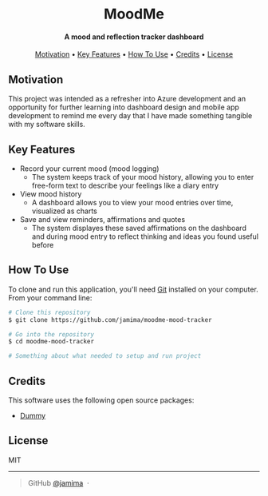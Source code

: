 
<h1 align="center">
  <br>
  MoodMe
  <br>
</h1>

<h4 align="center">A mood and reflection tracker dashboard</h4>

<p align="center">
  <a href="#motivation">Motivation</a> •
  <a href="#key-features">Key Features</a> •
  <a href="#how-to-use">How To Use</a> •
  <a href="#credits">Credits</a> •
  <a href="#license">License</a>
</p>

## Motivation
This project was intended as a refresher into Azure development and an opportunity for further learning into dashboard design and mobile app development to remind me every day that I have made something tangible with my software skills.


## Key Features

* Record your current mood (mood logging)
  - The system keeps track of your mood history, allowing you to enter free-form text to describe your feelings like a diary entry
* View mood history
  - A dashboard allows you to view your mood entries over time, visualized as charts
* Save and view reminders, affirmations and quotes
  - The system displayes these saved affirmations on the dashboard and during mood entry to reflect thinking and ideas you found useful before

## How To Use

To clone and run this application, you'll need [Git](https://git-scm.com) installed on your computer. From your command line:

```bash
# Clone this repository
$ git clone https://github.com/jamima/moodme-mood-tracker

# Go into the repository
$ cd moodme-mood-tracker

# Something about what needed to setup and run project
```

## Credits

This software uses the following open source packages:
- [Dummy]()


## License

MIT

---
> GitHub [@jamima](https://github.com/jamima) &nbsp;&middot;&nbsp;

